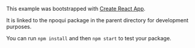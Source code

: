 This example was bootstrapped with [Create React App](https://github.com/facebook/create-react-app).

It is linked to the npoqui package in the parent directory for development purposes.

You can run `npm install` and then `npm start` to test your package.
